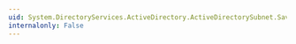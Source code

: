 ```yaml
---
uid: System.DirectoryServices.ActiveDirectory.ActiveDirectorySubnet.Save
internalonly: False
---
```

